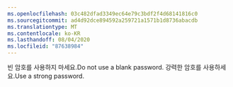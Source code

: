 ```yaml
---
ms.openlocfilehash: 03c482dfad3349ec64e79c3bdf2f4d68141816c0
ms.sourcegitcommit: ad4d92dce894592a259721a1571b1d8736abacdb
ms.translationtype: MT
ms.contentlocale: ko-KR
ms.lasthandoff: 08/04/2020
ms.locfileid: "87638984"
---
```

<span data-ttu-id="dc176-101">빈 암호를 사용하지 마세요.</span><span class="sxs-lookup"><span data-stu-id="dc176-101">Do not use a blank password.</span></span> <span data-ttu-id="dc176-102">강력한 암호를 사용하세요.</span><span class="sxs-lookup"><span data-stu-id="dc176-102">Use a strong password.</span></span>
